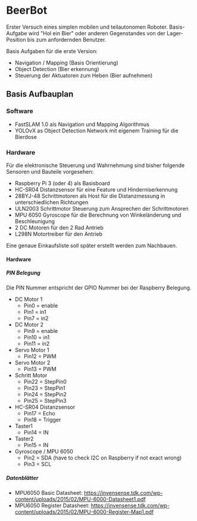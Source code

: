 # BeerBot

Erster Versuch eines simplen mobilen und teilautonomen Roboter. Basis-Aufgabe wird
"Hol ein Bier" oder anderen Gegenstandes von der Lager-Position bis zum anfordernden Benutzer.

Basis Aufgaben für die erste Version:

- Navigation / Mapping (Basis Orientierung)
- Object Detection (Bier erkennung)
- Steuerung der Aktuatoren zum Heben (Bier aufnehmen)


## Basis Aufbauplan

### Software

- FastSLAM 1.0 als Navigation und Mapping Algorithmus
- YOLOvX as Object Detection Network mit eigenem Training für die Bierdose

### Hardware

Für die elektronische Steuerung und Wahrnehmung sind bisher folgende Sensoren und Bauteile vorgesehen:

- Raspberry Pi 3 (oder 4) als Basisboard
- HC-SR04 Distanzsensor für eine Feature und Hinderniserkennung
- 28BYJ-48 Schrittmotoren als Host für die Distanzmessung in unterschiedlichen Richtungen
- ULN2003 Schrittmotor Steuerung zum Ansprechen der Schrittmotoren
- MPU 6050 Gyroscope für die Berechnung von Winkeländerung und Beschleunigung
- 2 DC Motoren für den 2 Rad Antrieb  
- L298N Motortreiber für den Antrieb

Eine genaue Einkaufsliste soll später erstellt werden zum Nachbauen.

#### Hardware

##### PIN Belegung

Die PIN Nummer entspricht der GPIO Nummer bei der Raspberry Belegung.

- DC Motor 1
    - Pin0 = enable
    - Pin1 = in1
    - Pin7 = in2
- DC Motor 2
    - Pin9 = enable
    - Pin10 = in1
    - Pin11 = in2
- Servo Motor 1
    - Pin12 = PWM
- Servo Motor 2
    - Pin13 = PWM
- Schritt Motor
    - Pin22 = StepPin0
    - Pin23 = StepPin1
    - Pin24 = StepPin2
    - Pin25 = StepPin3
- HC-SR04 Distanzsensor
    - Pin17 = Echo
    - Pin18 = Trigger
- Taster1
    - Pin14 = IN
- Taster2
    - Pin15 = IN
- Gyroscope / MPU 6050
    - Pin2 = SDA (have to check I2C on Raspberry if not exact wrong)
    - Pin3 = SCL


##### Datenblätter

- MPU6050 Basic Datasheet: https://invensense.tdk.com/wp-content/uploads/2015/02/MPU-6000-Datasheet1.pdf
- MPU6050 Register Datasheet: https://invensense.tdk.com/wp-content/uploads/2015/02/MPU-6000-Register-Map1.pdf
